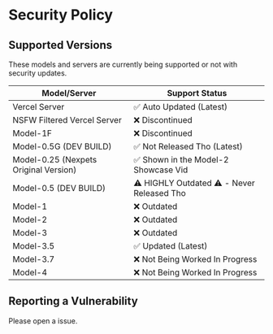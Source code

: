 # Security Policy

## Supported Versions

These models and servers are currently being supported or not with security updates.

| Model/Server | Support Status          |
| ------- | ------------------ |
| Vercel Server | :white_check_mark: Auto Updated (Latest)|
| NSFW Filtered Vercel Server | ❌ Discontinued |
| Model-1F | ❌ Discontinued |
| Model-0.5G (DEV BUILD) | ✅ Not Released Tho (Latest) |
| Model-0.25 (Nexpets Original Version)| ✅ Shown in the Model-2 Showcase Vid |
| Model-0.5 (DEV BUILD)| ⚠️ HIGHLY Outdated ⚠️ - Never Released Tho |
| Model-1 | ❌ Outdated |
| Model-2 | ❌ Outdated |
| Model-3 | ❌ Outdated |
| Model-3.5 | ✅ Updated (Latest) |
| Model-3.7 | ❌ Not Being Worked In Progress |
| Model-4 | ❌ Not Being Worked In Progress |

## Reporting a Vulnerability

Please open a issue.
